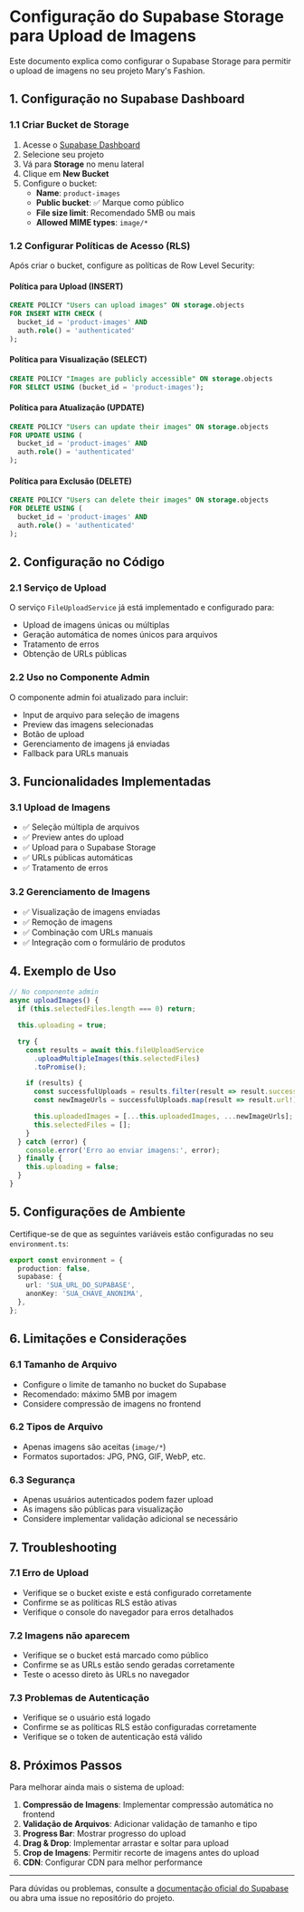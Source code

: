 # Configuração do Supabase Storage para Upload de Imagens

Este documento explica como configurar o Supabase Storage para permitir o upload de imagens no seu projeto Mary's Fashion.

## 1. Configuração no Supabase Dashboard

### 1.1 Criar Bucket de Storage

1. Acesse o [Supabase Dashboard](https://supabase.com/dashboard)
2. Selecione seu projeto
3. Vá para **Storage** no menu lateral
4. Clique em **New Bucket**
5. Configure o bucket:
   - **Name**: `product-images`
   - **Public bucket**: ✅ Marque como público
   - **File size limit**: Recomendado 5MB ou mais
   - **Allowed MIME types**: `image/*`

### 1.2 Configurar Políticas de Acesso (RLS)

Após criar o bucket, configure as políticas de Row Level Security:

#### Política para Upload (INSERT)

```sql
CREATE POLICY "Users can upload images" ON storage.objects
FOR INSERT WITH CHECK (
  bucket_id = 'product-images' AND
  auth.role() = 'authenticated'
);
```

#### Política para Visualização (SELECT)

```sql
CREATE POLICY "Images are publicly accessible" ON storage.objects
FOR SELECT USING (bucket_id = 'product-images');
```

#### Política para Atualização (UPDATE)

```sql
CREATE POLICY "Users can update their images" ON storage.objects
FOR UPDATE USING (
  bucket_id = 'product-images' AND
  auth.role() = 'authenticated'
);
```

#### Política para Exclusão (DELETE)

```sql
CREATE POLICY "Users can delete their images" ON storage.objects
FOR DELETE USING (
  bucket_id = 'product-images' AND
  auth.role() = 'authenticated'
);
```

## 2. Configuração no Código

### 2.1 Serviço de Upload

O serviço `FileUploadService` já está implementado e configurado para:

- Upload de imagens únicas ou múltiplas
- Geração automática de nomes únicos para arquivos
- Tratamento de erros
- Obtenção de URLs públicas

### 2.2 Uso no Componente Admin

O componente admin foi atualizado para incluir:

- Input de arquivo para seleção de imagens
- Preview das imagens selecionadas
- Botão de upload
- Gerenciamento de imagens já enviadas
- Fallback para URLs manuais

## 3. Funcionalidades Implementadas

### 3.1 Upload de Imagens

- ✅ Seleção múltipla de arquivos
- ✅ Preview antes do upload
- ✅ Upload para o Supabase Storage
- ✅ URLs públicas automáticas
- ✅ Tratamento de erros

### 3.2 Gerenciamento de Imagens

- ✅ Visualização de imagens enviadas
- ✅ Remoção de imagens
- ✅ Combinação com URLs manuais
- ✅ Integração com o formulário de produtos

## 4. Exemplo de Uso

```typescript
// No componente admin
async uploadImages() {
  if (this.selectedFiles.length === 0) return;

  this.uploading = true;

  try {
    const results = await this.fileUploadService
      .uploadMultipleImages(this.selectedFiles)
      .toPromise();

    if (results) {
      const successfulUploads = results.filter(result => result.success);
      const newImageUrls = successfulUploads.map(result => result.url!);

      this.uploadedImages = [...this.uploadedImages, ...newImageUrls];
      this.selectedFiles = [];
    }
  } catch (error) {
    console.error('Erro ao enviar imagens:', error);
  } finally {
    this.uploading = false;
  }
}
```

## 5. Configurações de Ambiente

Certifique-se de que as seguintes variáveis estão configuradas no seu `environment.ts`:

```typescript
export const environment = {
  production: false,
  supabase: {
    url: 'SUA_URL_DO_SUPABASE',
    anonKey: 'SUA_CHAVE_ANONIMA',
  },
};
```

## 6. Limitações e Considerações

### 6.1 Tamanho de Arquivo

- Configure o limite de tamanho no bucket do Supabase
- Recomendado: máximo 5MB por imagem
- Considere compressão de imagens no frontend

### 6.2 Tipos de Arquivo

- Apenas imagens são aceitas (`image/*`)
- Formatos suportados: JPG, PNG, GIF, WebP, etc.

### 6.3 Segurança

- Apenas usuários autenticados podem fazer upload
- As imagens são públicas para visualização
- Considere implementar validação adicional se necessário

## 7. Troubleshooting

### 7.1 Erro de Upload

- Verifique se o bucket existe e está configurado corretamente
- Confirme se as políticas RLS estão ativas
- Verifique o console do navegador para erros detalhados

### 7.2 Imagens não aparecem

- Verifique se o bucket está marcado como público
- Confirme se as URLs estão sendo geradas corretamente
- Teste o acesso direto às URLs no navegador

### 7.3 Problemas de Autenticação

- Verifique se o usuário está logado
- Confirme se as políticas RLS estão configuradas corretamente
- Verifique se o token de autenticação está válido

## 8. Próximos Passos

Para melhorar ainda mais o sistema de upload:

1. **Compressão de Imagens**: Implementar compressão automática no frontend
2. **Validação de Arquivos**: Adicionar validação de tamanho e tipo
3. **Progress Bar**: Mostrar progresso do upload
4. **Drag & Drop**: Implementar arrastar e soltar para upload
5. **Crop de Imagens**: Permitir recorte de imagens antes do upload
6. **CDN**: Configurar CDN para melhor performance

---

Para dúvidas ou problemas, consulte a [documentação oficial do Supabase](https://supabase.com/docs/guides/storage) ou abra uma issue no repositório do projeto.
